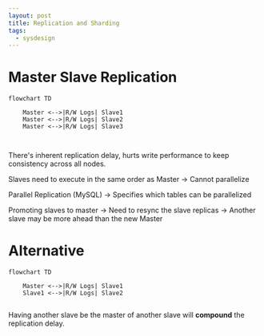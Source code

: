 ```yaml
---
layout: post
title: Replication and Sharding
tags:
  - sysdesign
---
```

# Master Slave Replication

```mermaid
flowchart TD 

	Master <-->|R/W Logs| Slave1
	Master <-->|R/W Logs| Slave2
	Master <-->|R/W Logs| Slave3
	
	
```

There's inherent replication delay, hurts write performance to keep consistency across all nodes.

Slaves need to execute in the same order as Master
-> Cannot parallelize

Parallel Replication (MySQL)
-> Specifies which tables can be parallelized

Promoting slaves to master
-> Need to resync the slave replicas
-> Another slave may be more ahead than the new Master

# Alternative 

```mermaid
flowchart TD 

	Master <-->|R/W Logs| Slave1
	Slave1 <-->|R/W Logs| Slave2


```

Having another slave be the master of another slave will **compound** the replication delay.